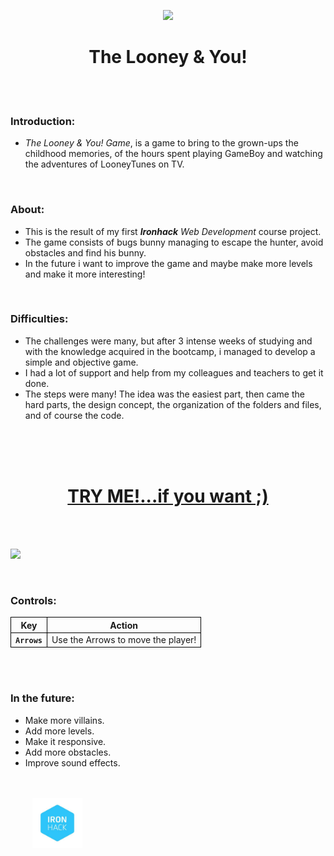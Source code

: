 <p align="center" dir="auto">
<a rel="noopener noreferrer" href="https://github.com/AdrianaLeitao/The-Looney-You" target="_blank">
<img src="./docs/assets/images/win2.jpg" width="110" style="max-width: 100%;"> </a> </p>
<h1 align="center" dir="auto"><strong>The Looney & You!</strong></h1>
<br>
<br>
<h3><strong>Introduction:</strong></h3>
<ul>
<li><em>The Looney & You! Game</em>, is a game to bring to the grown-ups the childhood memories, of the hours spent playing GameBoy and watching the adventures of LooneyTunes on TV.</li></ul>
<br>
<h3><strong>About:</strong></h3>
<ul>
<li>This is the result of my first <em><strong>Ironhack</strong> Web Development</em> course project.</li>
<li>The game consists of bugs bunny managing to escape the hunter, avoid obstacles and find his bunny.</li>
<li>In the future i want to improve the game and maybe make more levels and make it more interesting!</li>
</ul>
<br>
<h3><strong>Difficulties:</strong></h3>
<ul>
<li>The challenges were many, but after 3 intense weeks of studying and with the knowledge acquired in the bootcamp, i managed to develop a simple and objective game.</li>
<li>I had a lot of support and help from my colleagues and teachers to get it done.</li>
<li>The steps were many! The idea was the easiest part, then came the hard parts, the design concept, the organization of the folders and files, and of course the code.</li>
</ul>
<br>
<br>
<br>
<h1 align="center" dir="auto">
<a rel="noopener noreferrer" href="https://github.com/AdrianaLeitao/The-Looney-You" target="_blank"><strong>TRY ME!...if you want ;)</strong></a></h1>
<br>
<br>
<p>
<a rel="noopener noreferrer" href="https://github.com/AdrianaLeitao/The-Looney-You" target="_blank">
<img src="./docs/assets/images/capa1.jpg" style="max-width: 100%;"> </a></p>
<br>
<h3><strong>Controls:</strong></h3>
<table>
<thead>
<tr style="border: 1px solid black;">
<th style="border: 1px solid black;">Key</th>
<th style="border: 1px solid black;">Action</th>
</tr>
</thead>
<tbody style="border: 1px solid black;">
<tr style="border: 1px solid black;">
<td style="border: 1px solid black;"><strong><code>Arrows</code></strong></td>
<td style="border: 1px solid black;">Use the Arrows to move the player!</td>
</tr>
</tbody>
</table>
<br>
<br>
<h3><strong>In the future:</strong></h3>
<ul>
<li>Make more villains.</li>
<li>Add more levels.</li>
<li>Make it responsive.</li>
<li>Add more obstacles.</li>
<li>Improve sound effects.</li>
</ul>
<br>
<br>
<a rel="noopener noreferrer" href="https://www.ironhack.com/" target="_blank"><img src="./docs/assets/images/large.jpg" width="80px" style="max-width: 100%; padding-left: 35px;"></a>